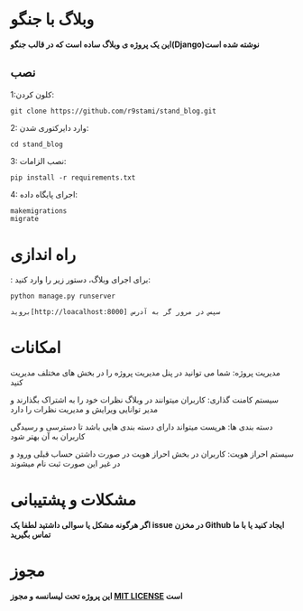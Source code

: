   # وبلاگ با جنگو 
   **این یک پروژه ی وبلاگ ساده است که در قالب جنگو(Django)نوشته شده است**
 ## نصب

 1:کلون کردن:
```git
git clone https://github.com/r9stami/stand_blog.git
```

2: وارد دایرکتوری شدن:
```
cd stand_blog
```


3: نصب الزامات:
```
pip install -r requirements.txt
```


4: اجرای پایگاه داده:
```
makemigrations
migrate
```

# راه اندازی


:  برای اجرای وبلاگ، دستور زیر را وارد کنید:
```
python manage.py runserver

بروید[http://loacalhost:8000] سپس در مرور گر به آدرس 
```

# امکانات

مدیریت پروژه:   شما می توانید در پنل مدیریت پروژه را در بخش های مختلف مدیریت کنید

سیستم کامنت گذاری: کاربران میتوانند در وبلاگ نظرات خود را به اشتراک بگذارند و مدیر توانایی ویرایش و مدیریت نظرات را دارد 

دسته بندی ها: هرپست میتواند دارای دسته بندی هایی باشد تا دسترسی و رسیدگی کاربران به آن بهتر شود

سیستم احراز هویت: کاربران در بخش احراز هویت در صورت داشتن حساب قبلی ورود و در غیر این صورت ثبت نام میشوند


# مشکلات و پشتیبانی
**اگر هرگونه مشکل یا سوالی داشتید لطفا یک issue در مخزن Github ایجاد کنید یا با ما تماس بگیرید**

# مجوز
**این پروژه تحت لیسانسه و مجوز [MIT LICENSE](https://github.com/r9stami/stand_blog/blob/master/LICENSE) است**
